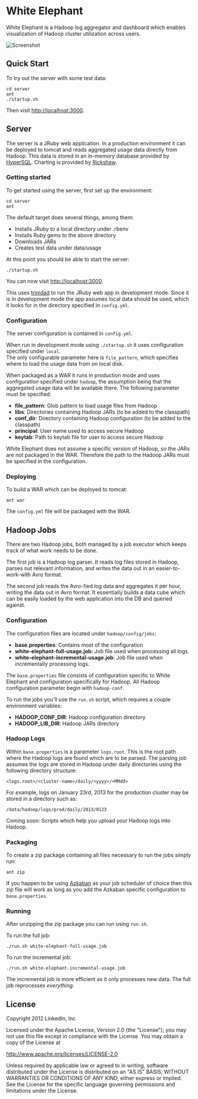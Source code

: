 # White Elephant

White Elephant is a Hadoop log aggregator and dashboard which enables 
visualization of Hadoop cluster utilization across users.

![Screenshot](https://github.com/linkedin/white-elephant/raw/master/server/example.png)

## Quick Start

To try out the server with some test data:

    cd server
    ant
    ./startup.sh

Then visit [http://localhost:3000](http://localhost:3000).

## Server

The server is a JRuby web application.  In a production environment it can be deployed to tomcat
and reads aggregated usage data directly from Hadoop.  This data is stored in an in-memory database
provided by [HyperSQL](http://hsqldb.org/).  Charting is provided by 
[Rickshaw](http://code.shutterstock.com/rickshaw/).

### Getting started

To get started using the server, first set up the environment:

    cd server
    ant

The default target does several things, among them:

* Installs JRuby to a local directory under .rbenv
* Installs Ruby gems to the above directory
* Downloads JARs
* Creates test data under data/usage

At this point you should be able to start the server:

    ./startup.sh

You can now visit [http://localhost:3000](http://localhost:3000).

This uses [trinidad](https://github.com/trinidad/trinidad) to run the JRuby web app in development mode.
Since it is in development mode the app assumes local data should be used,
which it looks for in the directory specified in `config.yml`.

### Configuration

The server configuration is contained in `config.yml`.  

When run in development mode using `./startup.sh` it uses configuration specified under `local`.  
The only configurable parameter here is `file_pattern`, which specifies where to load the usage
data from on local disk.

When packaged as a WAR it runs in production mode and uses configuration specified under `hadoop`, 
the assumption being that the aggregated usage data will be available there.  The following 
parameter must be specified:

* **file_pattern**: Glob pattern to load usage files from Hadoop
* **libs**: Directories containing Hadoop JARs (to be added to the classpath)
* **conf_dir**: Directory containing Hadoop configuration (to be added to the classpath)
* **principal**: User name used to access secure Hadoop
* **keytab**: Path to keytab file for user to access secure Hadoop

White Elephant does not assume a specific version of Hadoop, so the JARs are not packaged in the WAR.
Therefore the path to the Hadoop JARs must be specified in the configuration.

### Deploying

To build a WAR which can be deployed to tomcat:

    ant war

The `config.yml` file will be packaged with the WAR.

## Hadoop Jobs

There are two Hadoop jobs, both managed by a job executor which keeps track of what
work needs to be done.

The first job is a Hadoop log parser.  It reads log files stored in Hadoop, parses out
relevant information, and writes the data out in an easier-to-work-with Avro format.

The second job reads the Avro-fied log data and aggregates it per hour, writing the data
out in Avro format.  It essentially builds a data cube which can be easily loaded by the
web application into the DB and queried against.

### Configuration

The configuration files are located under `hadoop/config/jobs`:

* **base.properties**: Contains most of the configuration
* **white-elephant-full-usage.job**: Job file used when processing all logs.
* **white-elephant-incremental-usage.job**: Job file used when incrementally processing logs.

The `base.properties` file consists of configuration specific to White Elephant and configuration
specifically for Hadoop.  All Hadoop configuration parameter begin with `hadoop-conf`.

To run the jobs you'll use the `run.sh` script, which requires a couple environment variables:

* **HADOOP_CONF_DIR**: Hadoop configuration directory
* **HADOOP_LIB_DIR**: Hadoop JARs directory

### Hadoop Logs

Within `base.properties` is a parameter `logs.root`.  This is the root path where the Hadoop logs
are found which are to be parsed.  The parsing job assumes the logs are stored in Hadoop under daily
directories using the following directory structure:

    <logs.root>/<cluster-name>/daily/<yyyy>/<MMdd>

For example, logs on January 23rd, 2013 for the production cluster may be stored in a directory
such as:

    /data/hadoop/logs/prod/daily/2013/0123

Coming soon: Scripts which help you upload your Hadoop logs into Hadoop.

### Packaging

To create a zip package containing all files necessary to run the jobs simply run:

    ant zip

If you happen to be using [Azkaban](https://github.com/azkaban/azkaban) as your job scheduler
of choice then this zip file will work as long as you add the Azkaban specific configuration 
to `base.properties`.

### Running

After unzipping the zip package you can run using `run.sh`.

To run the full job:

    ./run.sh white-elephant-full-usage.job

To run the incremental job:

    ./run.sh white-elephant-incremental-usage.job

The incremental job is more efficient as it only processes new data.  The full job reprocesses
*everything*.

## License

Copyright 2012 LinkedIn, Inc

Licensed under the Apache License, Version 2.0 (the "License");
you may not use this file except in compliance with the License.
You may obtain a copy of the License at

http://www.apache.org/licenses/LICENSE-2.0

Unless required by applicable law or agreed to in writing, software
distributed under the License is distributed on an "AS IS" BASIS,
WITHOUT WARRANTIES OR CONDITIONS OF ANY KIND, either express or implied.
See the License for the specific language governing permissions and
limitations under the License.